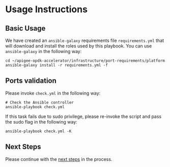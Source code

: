 # Usage Instructions

## Basic Usage
We have created an `ansible-galaxy` requirements file `requirements.yml` that will download and install the roles 
used by this playbook. You can use `ansible-galaxy` in the following way:

    cd ~/apigee-opdk-accelerator/infrastructure/port-requirements/platform
    ansible-galaxy install -r requirements.yml -f

## Ports validation 

Please invoke `check.yml` in the following way:
    
    # Check the Ansible controller
    ansible-playbook check.yml

If this task fails due to sudo privilege, please re-invoke the script and pass the sudo flag in the following way: 

    ansible-playbook check.yml -K
    

## Next Steps

Please continue with the [next steps](../../README.md#usage-overview) in the process.